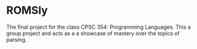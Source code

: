 # ROMSly
The final project for the class CPSC 354: Programming Languages. This a group project and acts as a a showcase of mastery over the topics of parsing.
